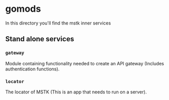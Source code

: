 # gomods
In this directory you'll find the mstk inner services

## Stand alone services

### ```gateway```
Module containing functionality needed to create an API gateway (Includes authentication functions).

### ```locator```
The locator of MSTK (This is an app that needs to run on a server).
